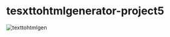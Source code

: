 # tesxttohtmlgenerator-project5
![texttohtmlgen](https://github.com/Iz4bel4/tesxttohtmlgenerator-project5/assets/112544496/c3aa831c-2061-48a3-82b1-ee236c9ec9ed)
